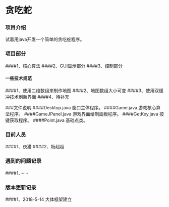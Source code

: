 # 贪吃蛇


### 项目介绍
试着用java开发一个简单的贪吃蛇程序。

### 项目部分
####1、核心算法
####2、GUI显示部分
####3、控制部分

#### 一些技术规范
####1、使用二维数组来制作地图
####2、地图数组大小可变
####3、使用双缓冲技术刷新界面
####4、待补充

###文件说明
####Desktop.java
窗口主体程序。
####Game.java
游戏核心算法程序。
####GameJPanel.java
游戏界面绘制画板程序。
####GetKey.java
按键获取程序。
####Point.java
基础点类。

### 目前人员
####1、夜猫
####2、杨超超

### 遇到的问题记录
####1、······

### 版本更新记录
####1、2018-5-14  大体框架建立
